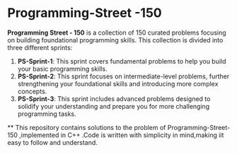 
# Programming-Street -150

**Programming Street - 150** is a collection of 150 curated problems focusing on building foundational programming skills. This collection is divided into three different sprints:

1. **PS-Sprint-1**: This sprint covers fundamental problems to help you build your basic programming skills.
2. **PS-Sprint-2**: This sprint focuses on intermediate-level problems, further strengthening your foundational skills and introducing more complex concepts.
3. **PS-Sprint-3**: This sprint includes advanced problems designed to solidify your understanding and prepare you for more challenging programming tasks.

** This repository contains solutions to the problem of Programming-Street-150 ,implemented in C++ .Code is written with simplicity in mind,making iit easy to follow and understand.
